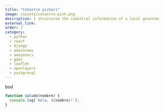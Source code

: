 ```yaml
---
title: "Catastre pichari"
image: /assets/catastro-pich.png
description: I structured the cadastral information of a local government with a geospatial application.
external_link: 
order: 1
category: 
  - python
  - react
  - django
  - amazonaws
  - amazonecs
  - gdal
  - leaflet
  - openlayers
  - postgresql
---
```


bod

```javascript
function saludo(nombre) {
  console.log(`Hola, ${nombre}!`);
}
```
